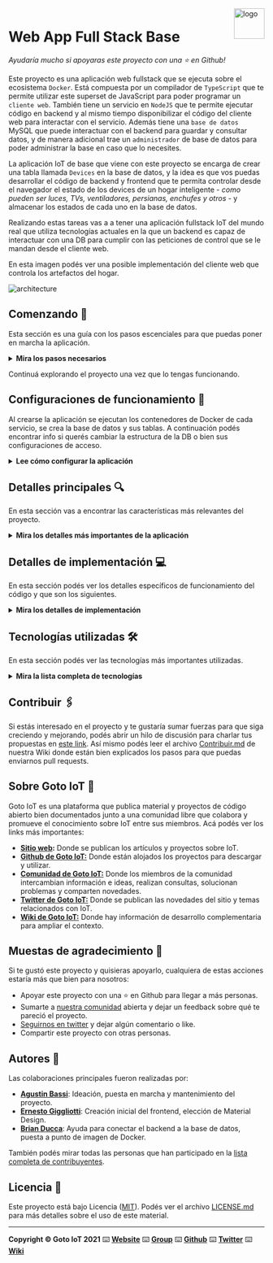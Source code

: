 <a href="https://www.gotoiot.com/">
    <img src="doc/gotoiot-logo.png" alt="logo" title="Goto IoT" align="right" width="60" height="60" />
</a>

Web App Full Stack Base
=======================

*Ayudaría mucho si apoyaras este proyecto con una ⭐ en Github!*

Este proyecto es una aplicación web fullstack que se ejecuta sobre el ecosistema `Docker`. Está compuesta por un compilador de `TypeScript` que te permite utilizar este superset de JavaScript para poder programar un `cliente web`. También tiene un servicio en `NodeJS` que te permite ejecutar código en backend y al mismo tiempo disponibilizar el código del cliente web para interactar con el servicio. Además tiene una `base de datos` MySQL que puede interactuar con el backend para guardar y consultar datos, y de manera adicional trae un `administrador` de base de datos para poder administrar la base en caso que lo necesites.

La aplicación IoT de base que viene con este proyecto se encarga de crear una tabla llamada `Devices` en la base de datos, y la idea es que vos puedas desarrollar el código de backend y frontend que te permita controlar desde el navegador el estado de los devices de un hogar inteligente - *como pueden ser luces, TVs, ventiladores, persianas, enchufes y otros* - y almacenar los estados de cada uno en la base de datos. 

Realizando estas tareas vas a a tener una aplicación fullstack IoT del mundo real que utiliza tecnologías actuales en la que un backend es capaz de interactuar con una DB para cumplir con las peticiones de control que se le mandan desde el cliente web.

En esta imagen podés ver una posible implementación del cliente web que controla los artefactos del hogar.

![architecture](doc/webapp-example-1.png)

## Comenzando 🚀

Esta sección es una guía con los pasos escenciales para que puedas poner en marcha la aplicación.

<details><summary><b>Mira los pasos necesarios</b></summary><br>

### Instalar las dependencias

Para correr este proyecto es necesario que instales `Docker` y `Docker Compose`. 

En [este artículo](https://www.gotoiot.com/pages/articles/docker_installation_linux/) publicado en nuestra web están los detalles para instalar Docker y Docker Compose en una máquina Linux. Si querés instalar ambas herramientas en una Raspberry Pi podés seguir [este artículo](https://www.gotoiot.com/pages/articles/rpi_docker_installation) de nuestra web que te muestra todos los pasos necesarios.

En caso que quieras instalar las herramientas en otra plataforma o tengas algún incoveniente, podes leer la documentación oficial de [Docker](https://docs.docker.com/get-docker/) y también la de [Docker Compose](https://docs.docker.com/compose/install/).

Continua con la descarga del código cuando tengas las dependencias instaladas y funcionando.

### Descargar el código

Para descargar el código, usar el comando siguiente:

```
git clone https://github.com/rlosada/app-fullstack-base.git
```
### Ejecutar la aplicación

Para ejecutar la aplicación tenes que correr el comando `docker-compose up` desde la raíz del proyecto. Este comando va a descargar las imágenes de Docker de node, de typescript, de la base datos y del admin de la DB, y luego ponerlas en funcionamiento. 

Para acceder al cliente web ingresa a a la URL [http://localhost:8000/](http://localhost:8000/) y para acceder al admin de la DB accedé a [localhost:8001/](http://localhost:8001/). 

Si pudiste acceder al cliente web y al administrador significa que la aplicación se encuentra corriendo bien. 

> Si te aparece un error la primera vez que corres la app, deteńe el proceso y volvé a iniciarla. Esto es debido a que el backend espera que la DB esté creada al iniciar, y en la primera ejecución puede no alcanzar a crearse. A partir de la segunda vez el problema queda solucionado.



</details>

Continuá explorando el proyecto una vez que lo tengas funcionando.

## Configuraciones de funcionamiento 🔩

Al crearse la aplicación se ejecutan los contenedores de Docker de cada servicio, se crea la base de datos y sus tablas. A continuación podés encontrar info si querés cambiar la estructura de la DB o bien sus configuraciones de acceso.

<details><summary><b>Lee cómo configurar la aplicación</b></summary><br>

### Configuración de la DB

Como ya comprobaste, para acceder PHPMyAdmin tenés que ingresar en la URL [localhost:8001/](http://localhost:8001/). En el login del administrador, el usuario para acceder a la db es `root` y contraseña es la variable `MYSQL_ROOT_PASSWORD` del archivo `docker-compose.yml`.

Para el caso del servicio de NodeJS que se comunica con la DB fijate que en el archivo `src/backend/mysql-connector.js` están los datos de acceso para ingresar a la base.

Si quisieras cambiar la contraseña, puertos, hostname u otras configuraciones de la DB deberías primero modificar el servicio de la DB en el archivo `docker-compose.yml` y luego actualizar las configuraciones para acceder desde PHPMyAdmin y el servicio de NodeJS.

### Estructura de la DB

Al iniciar el servicio de la base de datos, si esta no está creada toma el archivo que se encuentra en `db/dumps/smart_home.sql` para crear la base de datos automáticamente.

En ese archivo está la configuración de la tabla `Devices` y otras configuraciones más. Si quisieras cambiar algunas configuraciones deberías modificar este archivo y crear nuevamente la base de datos para que se tomen en cuenta los cambios.

Tené en cuenta que la base de datos se crea con permisos de superusuario por lo que no podrías borrar el directorio con tu usuario de sistema, para eso debés hacerlo con permisos de administrador. En ese caso podés ejecutar el comando `sudo rm -r db/data` para borrar el directorio completo.

### Lanzar la aplicacion

Una vez descargada la aplicacion en el host donde la misma será ejecutada es preciso realizar los siguientes pasos:

1) Instalar dependencias:

```
cd app-fullstack-base/src/backend
npm install
```
Al proyecto orinal se le agrego una dependencia adicional, status-code-enum. 

2) Editar la URL del backend a utilizar. El valor asignado debera ser la ip del host donde se corra la aplicacion. Para ello abrir el archivo app-fullstack-base/src/frontend/common.ts
y editar la linea 32.

```
const BACKEND_URL = 'http://192.168.0.2:8000';
```

En este caso la ip 192.168.0.2 es la ip donde se va a hostear la aplicacion.

3) Finalemente lanzar la aplicacion (los pasos 1 y 2 solo deberan hacerse una vez):

```
cd app-fullstack-base
docker-compose up
```

</details>


## Detalles principales 🔍

En esta sección vas a encontrar las características más relevantes del proyecto.

<details><summary><b>Mira los detalles más importantes de la aplicación</b></summary><br>
<br>

### Arquitectura de la aplicación

Como ya pudiste ver, la aplicación se ejecuta sobre el ecosistema Docker, y en esta imagen podés ver el diagrama de arquitectura.

![architecture](doc/architecture.png)

### El cliente web

El cliente web es una Single Page Application que se comunica con el servicio en NodeJS mediante JSON a través de requests HTTP. Puede consultar el estado de dispositivos en la base de datos (por medio del servicio en NodeJS) y también cambiar el estado de los mismos. Los estilos del código están basados en **Material Design**.

### El servicio web

El servicio en **NodeJS** posee distintos endpoints para comunicarse con el cliente web mediante requests HTTP enviando **JSON** en cada transacción. Procesando estos requests es capaz de comunicarse con la base de datos para consultar y controlar el estado de los dispositivos, y devolverle una respuesta al cliente web también en formato JSON. Así mismo el servicio es capaz de servir el código del cliente web.

### La base de datos

La base de datos se comunica con el servicio de NodeJS y permite almacenar el estado de los dispositivos en la tabla **Devices**. Ejecuta un motor **MySQL versión 5.7** y permite que la comunicación con sus clientes pueda realizarse usando usuario y contraseña en texto plano. En versiones posteriores es necesario brindar claves de acceso, por este motivo la versión 5.7 es bastante utilizada para fases de desarrollo.

### El administrador de la DB

Para esta aplicación se usa **PHPMyAdmin**, que es un administrador de base de datos web muy utilizado y que podés utilizar en caso que quieras realizar operaciones con la base, como crear tablas, modificar columnas, hacer consultas y otras cosas más.

### El compilador de TypeScript

**TypeScript** es un lenguaje de programación libre y de código abierto desarrollado y mantenido por Microsoft. Es un superconjunto de JavaScript, que esencialmente añade tipos estáticos y objetos basados en clases. Para esta aplicación se usa un compilador de TypeScript basado en una imagen de [Harmish](https://hub.docker.com/r/harmish) en Dockerhub, y está configurado para monitorear en tiempo real los cambios que se realizan sobre el directorio **src/frontend/ts** y automáticamente generar código compilado a JavaScript en el directorio  **src/frontend/js**. Los mensajes del compilador aparecen automáticamente en la terminal al ejecutar el comando **docker-compose up**.

### Ejecución de servicios

Los servicios de la aplicación se ejecutan sobre **contenedores de Docker**, así se pueden desplegar de igual manera en diferentes plataformas. Los detalles sobre cómo funcionan los servicios los podés ver directamente en el archivo **docker-compose.yml**.

### Organización del proyecto

En la siguiente ilustración podés ver cómo está organizado el proyecto para que tengas en claro qué cosas hay en cada lugar.

```sh
├── db                          # directorio de la DB
│   ├── data                    # estructura y datos de la DB
│   └── dumps                   # directorio de estructuras de la DB
│       └── smart_home.sql      # estructura con la base de datos "smart_home"
├── doc                         # documentacion general del proyecto
└── src                         # directorio codigo fuente
│   ├── backend                 # directorio para el backend de la aplicacion
│   │   ├── index.js            # codigo principal del backend
│   │   ├── mysql-connector.js  # codigo de conexion a la base de datos
│   │   ├── package.json        # configuracion de proyecto NodeJS
│   │   └── package-lock.json   # configuracion de proyecto NodeJS
│   │   └── routes              # codigo que procesa las requests HTTP soportadas
│   │   └── common.js           # codigo y definiciones comunes 
│   │   └── logger.js           # codigo utilizado para generar los mensajes de log
│   └── frontend                # directorio para el frontend de la aplicacion
│       ├── js                  # codigo javascript que se compila automáticamente
│       ├── static              # donde alojan archivos de estilos, imagenes, fuentes, etc.
│       ├── ts                  # donde se encuentra el codigo TypeScript a desarrollar
│       └── index.html          # archivo principal del cliente HTML
├── docker-compose.yml          # archivo donde se aloja la configuracion completa
├── README.md                   # este archivo
├── CHANGELOG.md                # archivo para guardar los cambios del proyecto
├── LICENSE.md                  # licencia del proyecto
```

> No olvides ir poniendo tus cambios en el archivo `CHANGELOG.md` a medida que avanzas en el proyecto.

</details>

## Detalles de implementación 💻

En esta sección podés ver los detalles específicos de funcionamiento del código y que son los siguientes.

<details><summary><b>Mira los detalles de implementación</b></summary><br>

### Agregar un dispositivo

Para agregar un nuevo dispositivo en la pantalla principal hacer click en el boton '+Agregar', esto presentara
un formulario que hay que completar y luego para confirmar la creacion hacer click en el boton 'Crear'. Esto
lanzara el proceso de creación del dispositivo y luego la pagina se refrescara volviendo a mostrar el listado
completo de dispositivos donde si todo salio bien aparecera listado el nuevo dispositivo. En caso de que se desee
cancelar la operacion en vez de hacer click en 'Crear' hacerlo en 'Cancelar' lo que volvera a mostrar la lista
de dispositivos existente.

### Eliminar un dispositivo

Para eliminar un dispositivo existente solo hacer click en el boton 'Eliminar' ubicado a la derecha del dispositivo
que se desea eliminar. No existe confirmacion con lo cual una vez hecho el click la orden se ejecuta  y el dispositivo
se elimina. Luego la pantalla se refrescara mostrando los dispositivos restantes en la base.

### Editar un dispositivo

Para editar un dispositivo existente en la pantalla principal hacer click en el boton 'Editar' ubicado a la derecha del dispositivo
que se desea editar. Esto mostrara un formulario ya inicializado con los datos del dispositivo seleccionado. Realizar los
cambios necesarios y luego hacer click en 'Aplicar' para confirmar los cambio o 'Cancelar' para cancelar. En cualquiera de los dos
casos luego se vuelve automaticamente a la pantalla principal donde se listaran todos los dispositivos existentes.


### Frontend

El Frontend consta de dos pantalla. La primera es la que se carga inicialmente y muestra la lista de dispositivos recuperados del 
backend. Cada uno de los elementos de esta lista presenta dos botones para interactuar. 'Editar' que permite editar los valores del
dispositivo y 'Eliminar' que permite eliminar el dispositivo del backend.

La segunda pantalla es la usada para completar los datos de un dispositivo a crear o bien para editar los datos de un dispositivo existente.
En esta pantalla apareceran botones para 'Crear|Aplicar' o 'Cancelar'. En el primer caso se crea el dispositivo o se editan sus valores en
el backend y el segundo caso la operacion es cancelada y se vuelve a la lista de dispositivos.

### Backend

El backend implementa 5 endpoints que permiten recuperar los dispositivos de la base de datos, insertar nuevos dispositivos, actualizar dispositivos
existente y eliminar dispositivos existentes.

<details><summary><b>Ver los endpoints disponibles</b></summary><br>

Completá todos los endpoints del backend con los metodos disponibles, los headers y body que recibe, lo que devuelve, ejemplos, etc.

1) Endpoint : GET /devices

Recupera la lista de dispositivos de la base de datos. El formato devuelto es un string que contiene un json. En dicho json habra un arreglo de dispositivos. Si no hay entradas
en la tabla se devuelve un arreglo vacio. A continuacion un ejemplo:

```
[
    {"id": 8, "name":"Lampara", "description":"Lampara en el living", "state":1, "type":2},
    {"id":10, "name":"Lampara101","description":"esta es la lampara que esta ubicada en la habitacion que contiene los floreros","state":1,"type":2},
    {"id":11, "name":"aire acondicionado","description":"este es el aire acondicionado del living","state":0,"type":1}
]
```

2) Endpoint : GET /devices/:id

Es un caso especial del anterior, aqui se devuevle un arreglo que solo contiene el elemento cuyo id coincide con el de la tabla Devices de la base de datos. Si no hay concidencia
se devuelve un arreglo vacio.

```
[
    {"id": 8, "name":"Lampara", "description":"Lampara en el living", "state":1, "type":2},
]
```

3) Endpoint : DELETE /devices/:id

En este caso esta solicitud provoca que el backend elimine el dispositivo cuyo id coincide con el de la tabla Devices de la base. Si la eliminacion fue satisfactoria se devuelve un json que contiene el id eliminado. Si el dispositivo no existe, igualmente la respuesta es la misma. Si hay un error se devuelve un '500 Interal Server Error'.

```
{
    "id": "8"
}
```

4) Endpoint : POST /devices/

En este caso esta solicitud provoca que el backend cree un nuevo dispositivo en la tabla Devices. El content-type debera ser de tipo 'application/json' y el contenido del body debera
ser un objeto tipo device valido. A continuacion un ejemplo:

```
{
  "name" : "Televisor",
  "description" : "televisor ubicado en el comedor",
  "state" : 1,
  "type" : 0
}
```
Si el json esta mal formado o bien el content-type es incorrecto se devolvera un '404 Bad Request', si en cambio ocurre algun error interno '500 Interal Server Error'. Si todo funciona 
se devolvera un '2OO Ok' y un json con el id asigando al nuevo dispositivo en la base tal y como se muestra en el ejemplo a continuacion:

```
{
    "id": "8"
}
```

4) Endpoint : PATCH /devices/:id

En este caso esta solicitud provoca que el backend edite un dispositivo existente en la tabla Devices. El content-type debera ser de tipo 'application/json' y el contenido del body debera
ser un objeto tipo device valido. El id en la ruta identifica el dispositivo a editar. A continuacion un ejemplo:

```
{
  "name" : "Televisor",
  "description" : "televisor ubicado en el comedor",
  "state" : 1,
  "type" : 0
}
```
Si el json esta mal formado o bien el content-type es incorrecto se devolvera un '404 Bad Request', si en cambio ocurre algun error interno '500 Interal Server Error'. Si todo funciona 
se devolvera un '2OO Ok' y un json con el id del dispositivo editado en la base tal y como se muestra en el ejemplo a continuacion:

```
{
    "id": "8"
}
```

</details>

</details>


## Tecnologías utilizadas 🛠️

En esta sección podés ver las tecnologías más importantes utilizadas.

<details><summary><b>Mira la lista completa de tecnologías</b></summary><br>

* [Docker](https://www.docker.com/) - Ecosistema que permite la ejecución de contenedores de software.
* [Docker Compose](https://docs.docker.com/compose/) - Herramienta que permite administrar múltiples contenedores de Docker.
* [Node JS](https://nodejs.org/es/) - Motor de ejecución de código JavaScript en backend.
* [MySQL](https://www.mysql.com/) - Base de datos para consultar y almacenar datos.
* [PHPMyAdmin](https://www.phpmyadmin.net/) - Administrador web de base de datos.
* [Material Design](https://material.io/design) - Bibliotecas de estilo responsive para aplicaciones web.
* [TypeScript](https://www.typescriptlang.org/) - Superset de JavaScript tipado y con clases.

</details>

## Contribuir 🖇️

Si estás interesado en el proyecto y te gustaría sumar fuerzas para que siga creciendo y mejorando, podés abrir un hilo de discusión para charlar tus propuestas en [este link](https://github.com/gotoiot/app-fullstack-base/issues/new). Así mismo podés leer el archivo [Contribuir.md](https://github.com/gotoiot/gotoiot-doc/wiki/Contribuir) de nuestra Wiki donde están bien explicados los pasos para que puedas enviarnos pull requests.

## Sobre Goto IoT 📖

Goto IoT es una plataforma que publica material y proyectos de código abierto bien documentados junto a una comunidad libre que colabora y promueve el conocimiento sobre IoT entre sus miembros. Acá podés ver los links más importantes:

* **[Sitio web](https://www.gotoiot.com/):** Donde se publican los artículos y proyectos sobre IoT. 
* **[Github de Goto IoT:](https://github.com/gotoiot)** Donde están alojados los proyectos para descargar y utilizar. 
* **[Comunidad de Goto IoT:](https://groups.google.com/g/gotoiot)** Donde los miembros de la comunidad intercambian información e ideas, realizan consultas, solucionan problemas y comparten novedades.
* **[Twitter de Goto IoT:](https://twitter.com/gotoiot)** Donde se publican las novedades del sitio y temas relacionados con IoT.
* **[Wiki de Goto IoT:](https://github.com/gotoiot/doc/wiki)** Donde hay información de desarrollo complementaria para ampliar el contexto.

## Muestas de agradecimiento 🎁

Si te gustó este proyecto y quisieras apoyarlo, cualquiera de estas acciones estaría más que bien para nosotros:

* Apoyar este proyecto con una ⭐ en Github para llegar a más personas.
* Sumarte a [nuestra comunidad](https://groups.google.com/g/gotoiot) abierta y dejar un feedback sobre qué te pareció el proyecto.
* [Seguirnos en twitter](https://github.com/gotoiot/doc/wiki) y dejar algún comentario o like.
* Compartir este proyecto con otras personas.

## Autores 👥

Las colaboraciones principales fueron realizadas por:

* **[Agustin Bassi](https://github.com/agustinBassi)**: Ideación, puesta en marcha y mantenimiento del proyecto.
* **[Ernesto Giggliotti](https://github.com/ernesto-g)**: Creación inicial del frontend, elección de Material Design.
* **[Brian Ducca](https://github.com/brianducca)**: Ayuda para conectar el backend a la base de datos, puesta a punto de imagen de Docker.

También podés mirar todas las personas que han participado en la [lista completa de contribuyentes](https://github.com/###/contributors).

## Licencia 📄

Este proyecto está bajo Licencia ([MIT](https://choosealicense.com/licenses/mit/)). Podés ver el archivo [LICENSE.md](LICENSE.md) para más detalles sobre el uso de este material.

---

**Copyright © Goto IoT 2021** ⌨️ [**Website**](https://www.gotoiot.com) ⌨️ [**Group**](https://groups.google.com/g/gotoiot) ⌨️ [**Github**](https://www.github.com/gotoiot) ⌨️ [**Twitter**](https://www.twitter.com/gotoiot) ⌨️ [**Wiki**](https://github.com/gotoiot/doc/wiki)
